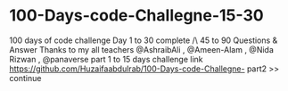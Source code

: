 # 100-Days-code-Challegne-15-30
 100 days of code challenge Day 1 to 30 complete /\ 45 to 90 Questions &amp; Answer Thanks to my all teachers @AshraibAli , @Ameen-Alam , @Nida Rizwan , @panaverse part 1 to 15 days challenge link https://github.com/Huzaifaabdulrab/100-Days-code-Challegne-   part2 >> continue 
